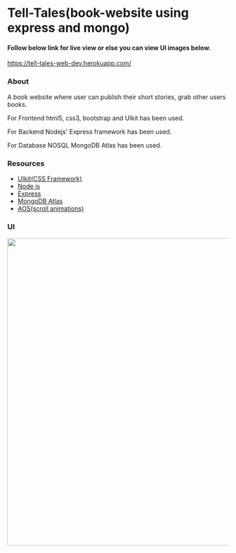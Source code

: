 <h1>Tell-Tales(book-website using express and mongo)</h1>

<h4>Follow below link for live view or else you can view UI images below.</h4>
<p><a href="https://tell-tales-web-dev.herokuapp.com/">https://tell-tales-web-dev.herokuapp.com/</a></p>

<h3>About</h3>
<p>A book website where user can publish their short stories, grab other users books.</p>
<p>For Frontend html5, css3, bootstrap and UIkit has been used.</p>
<p>For Backend Nodejs' Express framework has been used.</p>
<p>For Database NOSQL MongoDB Atlas has been used.</p>

<h3>Resources</h3>
<ul>
    <li><a href="https://getuikit.com/">UIkit(CSS Framework)</a></li>
    <li><a href="https://nodejs.org/en/">Node js</a></li>
    <li><a href="https://expressjs.com/">Express</a></li>
    <li><a href="https://www.mongodb.com/cloud/atlas#:~:text=MongoDB%20Atlas%20is%20the%20global,data%20security%20and%20privacy%20standards.">MongoDB Atlas</a></li>
    <li><a href="https://github.com/michalsnik/aos">AOS(scroll animations)</a></li>
</ul>

<h3>UI</h3>
<img width="700px" src="./UI/home.gif" alt="">
